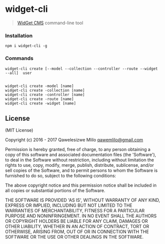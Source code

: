 # widget-cli
 > [WidGet CMS](https://github.com/NodeZA/widget-cms) command-line tool


### Installation

```
npm i widget-cli -g
```

### Commands
```
widget-cli create [--model --collection --controller --route --widget --all]  user


widget-cli create -model [name]
widget-cli create -collection [name]
widget-cli create -controller [name]
widget-cli create -route [name]
widget-cli create -widget [name]

```


License
-------

(MIT License)

Copyright (c) 2016 - 2017 Qawelesizwe Mlilo <qawemlilo@gmail.com>

Permission is hereby granted, free of charge, to any person obtaining a copy of this software and associated documentation files (the 'Software'), to deal in the Software without restriction, including without limitation the rights to use, copy, modify, merge, publish, distribute, sublicense, and/or sell copies of the Software, and to permit persons to whom the Software is furnished to do so, subject to the following conditions:

The above copyright notice and this permission notice shall be included in all copies or substantial portions of the Software.

THE SOFTWARE IS PROVIDED 'AS IS', WITHOUT WARRANTY OF ANY KIND, EXPRESS OR IMPLIED, INCLUDING BUT NOT LIMITED TO THE WARRANTIES OF MERCHANTABILITY, FITNESS FOR A PARTICULAR PURPOSE AND NONINFRINGEMENT. IN NO EVENT SHALL THE AUTHORS OR COPYRIGHT HOLDERS BE LIABLE FOR ANY CLAIM, DAMAGES OR OTHER LIABILITY, WHETHER IN AN ACTION OF CONTRACT, TORT OR OTHERWISE, ARISING FROM, OUT OF OR IN CONNECTION WITH THE SOFTWARE OR THE USE OR OTHER DEALINGS IN THE SOFTWARE.
